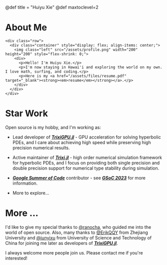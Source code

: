 @def title = "Huiyu Xie"
@def maxtoclevel=2

# About Me 

~~~
<div class="row">
  <div class="container" style="display: flex; align-items: center;">
    <img class="left" src="/assets/profile.png" width="200" height="200" style="flex-shrink: 0;">
    <div>
      <p>Hello! I'm Huiyu Xie.</p>
      <p>I'm now staying in Hawai'i and exploring the world on my own. I love math, surfing, and coding.</p>
      <p>Here is my <a href="/assets/files/resume.pdf" target="_blank"><strong><em>resume</em></strong></a>.</p>
    </div>
  </div>
</div>
~~~

# Star Work

Open source is my hobby, and I'm working as:

- Lead developer of [**_TrixiGPU.jl_**](https://github.com/czha/TrixiGPU.jl) - GPU acceleration for solving hyperbolic PDEs, and I care about achieving high speed while preserving high precision numerical results.

- Active maintainer of [**_Trixi.jl_**](https://github.com/trixi-framework/Trixi.jl) - high order numerical simulation framework for hyperbolic PDEs, and I focus on providing both single precision and double precision support for numerical type stability during simulation.

- [**_Google Summer of Code_**](https://summerofcode.withgoogle.com/archive/2023/projects/upstR7K2) contributor - see [**_GSoC 2023_**](/gsoc23/) for more information.

- More to explore...

# More ...

I'd like to give my special thanks to [@ranocha](https://github.com/ranocha), who guided me into the world of open source. Also, many thanks to [@ErikQQY](https://github.com/ErikQQY) from Zhejiang University and [@junyixu](https://github.com/junyixu) from University of Science and Technology of China for joining me later as developers of [**_TrixiGPU.jl_**](https://github.com/czha/TrixiGPU.jl). 

I always welcome more people join us. Please contact me if you're interested!

